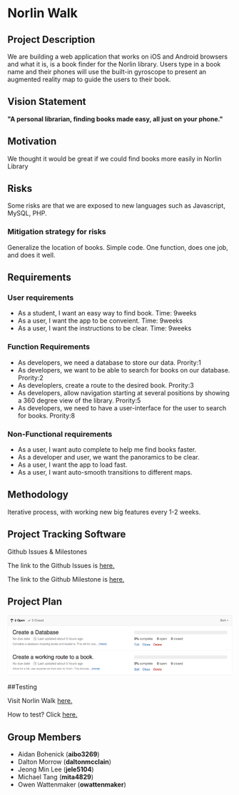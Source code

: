 # Norlin Walk


## Project Description

We are building a web application that works on iOS and Android browsers and what it is, is a book finder for the Norlin library. Users type in a book name and their phones will use the built-in gyroscope to present an augmented reality map to guide the users to their book.


## Vision Statement 

**"A personal librarian, finding books made easy, all just on your phone."**


## Motivation

We thought it would be great if we could find books more easily in Norlin Library


## Risks

Some risks are that we are exposed to new languages such as Javascript, MySQL, PHP.

### Mitigation strategy for risks

Generalize the location of books. Simple code. One function, does one job, and does it well. 


## Requirements

### User requirements
- As a student, I want an easy way to find book. Time: 9weeks
- As a user, I want the app to be conveient. Time: 9weeks
- As a user, I want the instructions to be clear. Time: 9weeks

### Function Requirements
- As developers, we need a database to store our data. Prority:1
- As developers, we want to be able to search for books on our database. Prority:2
- As developlers, create a route to the desired book. Prority:3
- As developers, allow navigation starting at several positions by showing a 360 degree view of the library. Prority:5
- As developers, we need to have a user-interface for the user to search for books. Prority:8

### Non-Functional requirements
- As a user, I want auto complete to help me find books faster. 
- As a developer and user, we want the panoramics to be clear. 
- As a user, I want the app to load fast. 
- As a user, I want auto-smooth transitions to different maps. 


## Methodology

Iterative process, with working new big features every 1-2 weeks.


## Project Tracking Software

Github Issues & Milestones

The link to the Github Issues is [here.](https://github.com/mita4829/Project3308/issues)

The link to the Github Milestone is [here.](https://github.com/mita4829/Project3308/milestones?state=open)


## Project Plan

![Project Plan](Project_Plan.png)

##Testing

Visit Norlin Walk [here.](http://norlinwalk.herokuapp.com)

How to test? Click [here.](https://github.com/mita4829/Project3308/blob/master/TESTING.md)


## Group Members

- Aidan Bohenick (**aibo3269**)
- Dalton Morrow (**daltonmcclain**)
- Jeong Min Lee (**jele5104**)
- Michael Tang (**mita4829**)
- Owen Wattenmaker (**owattenmaker**)

